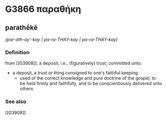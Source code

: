 # G3866 παραθήκη

## parathḗkē

_(par-ath-ay'-kay | pa-ra-THAY-kay | pa-ra-THAY-kay)_

### Definition

from [[G3908]]; a deposit, i.e., (figuratively) trust; committed unto.

- a deposit, a trust or thing consigned to one's faithful keeping
  - used of the correct knowledge and pure doctrine of the gospel, to be held firmly and faithfully, and to be conscientiously delivered unto others

### See also

[[G3908]]

